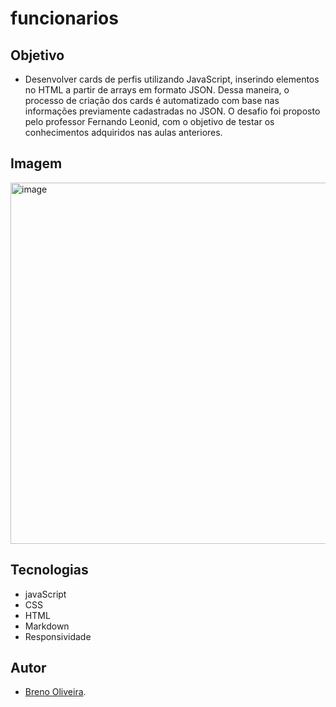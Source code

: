 ﻿# funcionarios
## Objetivo
- Desenvolver cards de perfis utilizando JavaScript, inserindo elementos no HTML a partir de arrays em formato JSON. Dessa maneira, o processo de criação dos cards é automatizado com base nas informações previamente cadastradas no JSON.
  O desafio foi proposto pelo professor Fernando Leonid, com o objetivo de testar os conhecimentos adquiridos nas aulas anteriores.

## Imagem
<img width="1622" height="578" alt="image" src="https://github.com/user-attachments/assets/30ab0acc-453a-4d42-bb8c-92d27f761e9b" />

## Tecnologias
- javaScript
- CSS
- HTML
- Markdown
- Responsividade

## Autor
- [Breno Oliveira](https://www.linkedin.com/in/breno-oliveira-assis-reis-203010351/).
